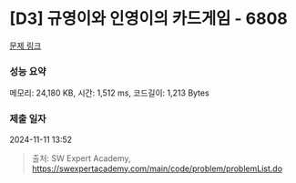 # [D3] 규영이와 인영이의 카드게임 - 6808 

[문제 링크](https://swexpertacademy.com/main/code/problem/problemDetail.do?contestProbId=AWgv9va6HnkDFAW0) 

### 성능 요약

메모리: 24,180 KB, 시간: 1,512 ms, 코드길이: 1,213 Bytes

### 제출 일자

2024-11-11 13:52



> 출처: SW Expert Academy, https://swexpertacademy.com/main/code/problem/problemList.do